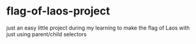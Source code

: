 # flag-of-laos-project
just an easy little project during my learning to make the flag of Laos with just using parent/child selectors

